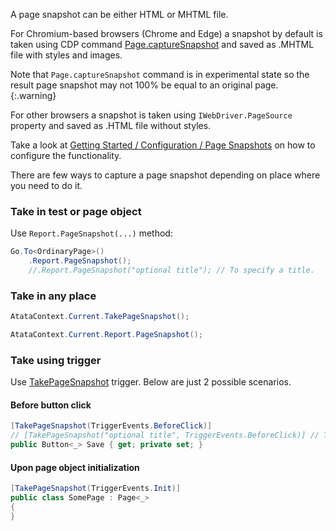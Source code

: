 A page snapshot can be either HTML or MHTML file.

For Chromium-based browsers (Chrome and Edge) a snapshot by default is taken using CDP command
[Page.captureSnapshot](https://chromedevtools.github.io/devtools-protocol/tot/Page/#method-captureSnapshot)
and saved as .MHTML file with styles and images.

Note that `Page.captureSnapshot` command is in experimental state
so the result page snapshot may not 100% be equal to an original page.
{:.warning}

For other browsers a snapshot is taken using `IWebDriver.PageSource` property
and saved as .HTML file without styles.

Take a look at [Getting Started / Configuration / Page Snapshots](/getting-started/#page-snapshots)
on how to configure the functionality.

There are few ways to capture a page snapshot depending on place where you need to do it.

### Take in test or page object

Use `Report.PageSnapshot(...)` method:

```cs
Go.To<OrdinaryPage>()
    .Report.PageSnapshot();
    //.Report.PageSnapshot("optional title"); // To specify a title.
```

### Take in any place

```cs
AtataContext.Current.TakePageSnapshot();
```

```cs
AtataContext.Current.Report.PageSnapshot();
```

### Take using trigger

Use [TakePageSnapshot](/triggers/#takepagesnapshot) trigger.
Below are just 2 possible scenarios.

#### Before button click

```cs
[TakePageSnapshot(TriggerEvents.BeforeClick)]
// [TakePageSnapshot("optional title", TriggerEvents.BeforeClick)] // To specify a title.
public Button<_> Save { get; private set; }
```

#### Upon page object initialization

```cs
[TakePageSnapshot(TriggerEvents.Init)]
public class SomePage : Page<_>
{
}
```